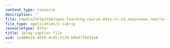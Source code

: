 ```yaml
---
content_type: resource
description: ''
file: /media/https%3A/open-learning-course-data-rc.s3.amazonaws.com/res-2-006-girls-who-build-cameras-summer-2016/1ed08e1640784cd55110b9e077b815e6_bnYD88uNtwY.srt
file_type: application/x-subrip
resourcetype: Other
title: 3play caption file
uid: 1ed08e16-4078-4cd5-5110-b9e077b815e6
---
```

